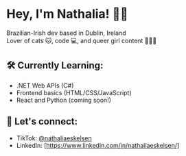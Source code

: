 # Hey, I'm Nathalia! 👋🌈

Brazilian-Irish dev based in Dublin, Ireland  
Lover of cats 🐱, code 💻, and queer girl content 📱🏳️‍🌈

## 🛠 Currently Learning:
- .NET Web APIs (C#)
- Frontend basics (HTML/CSS/JavaScript)
- React and Python (coming soon!)

## 🔗 Let's connect:
- TikTok: [@nathaliaeskelsen](https://www.tiktok.com/@nathaliaeskelsen)
- LinkedIn: [https://www.linkedin.com/in/nathaliaeskelsen/]
